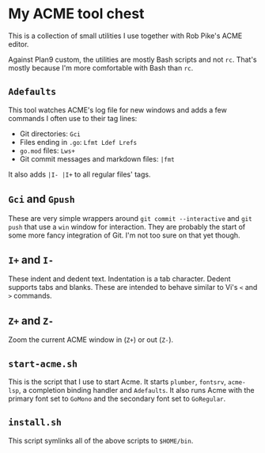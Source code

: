 # My ACME tool chest

This is a collection of small utilities I use together with Rob Pike's
ACME editor.

Against Plan9 custom, the utilities are mostly Bash scripts and not
`rc`. That's mostly because I'm more comfortable with Bash than `rc`.

## `Adefaults`
This tool watches ACME's log file for new windows and adds a few commands
I often use to their tag lines:

* Git directories: `Gci`
* Files ending in `.go`: `Lfmt Ldef Lrefs`
* `go.mod` files: `Lws+`
* Git commit messages and markdown files: `|fmt`

It also adds `|I- |I+` to all regular files' tags.

## `Gci` and `Gpush`
These are very simple wrappers around `git commit --interactive` and
`git push` that use a `win` window for interaction. They are probably
the start of some more fancy integration of Git. I'm not too sure on
that yet though.

## `I+` and `I-`
These indent and dedent text. Indentation is a tab character. Dedent
supports tabs and blanks. These are intended to behave similar to Vi's
`<` and `>` commands.

## `Z+` and `Z-`
Zoom the current ACME window in (`Z+`) or out (`Z-`).

## `start-acme.sh`
This is the script that I use to start Acme. It starts `plumber`,
`fontsrv`, `acme-lsp`, a completion binding handler and `Adefaults`. It
also runs Acme with the primary font set to `GoMono` and the secondary
font set to `GoRegular`.

## `install.sh`
This script symlinks all of the above scripts to `$HOME/bin`.